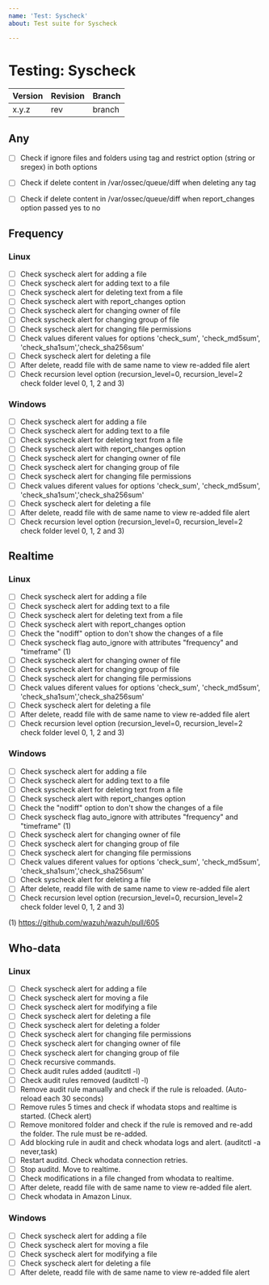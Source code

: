 ```yaml
---
name: 'Test: Syscheck'
about: Test suite for Syscheck

---
```


# Testing: Syscheck

| Version | Revision | Branch |
| --- | --- | --- |
| x.y.z | rev | branch |

## Any

- [ ] Check if ignore files and folders using tag <ignore> and restrict option (string or sregex) in both options
- [ ] Check if delete content in /var/ossec/queue/diff when deleting any tag <directories report_changes="yes">
- [ ] Check if delete content in /var/ossec/queue/diff when report_changes option passed yes to no


## Frequency

### Linux

- [ ] Check syscheck alert for adding a file
- [ ] Check syscheck alert for adding text to a file
- [ ] Check syscheck alert for deleting text from a file
- [ ] Check syscheck alert with report_changes option
- [ ] Check syscheck alert for changing owner of file
- [ ] Check syscheck alert for changing group of file
- [ ] Check syscheck alert for changing file permissions
- [ ] Check values diferent values for options 'check_sum', 'check_md5sum', 'check_sha1sum','check_sha256sum'
- [ ] Check syscheck alert for deleting a file
- [ ] After delete, readd file with de same name to view re-added file alert
- [ ] Check recursion level option (recursion_level=0, recursion_level=2 check folder level 0, 1, 2 and 3)

### Windows

- [ ] Check syscheck alert for adding a file
- [ ] Check syscheck alert for adding text to a file
- [ ] Check syscheck alert for deleting text from a file
- [ ] Check syscheck alert with report_changes option
- [ ] Check syscheck alert for changing owner of file
- [ ] Check syscheck alert for changing group of file
- [ ] Check syscheck alert for changing file permissions
- [ ] Check values diferent values for options 'check_sum', 'check_md5sum', 'check_sha1sum','check_sha256sum'
- [ ] Check syscheck alert for deleting a file
- [ ] After delete, readd file with de same name to view re-added file alert
- [ ] Check recursion level option (recursion_level=0, recursion_level=2 check folder level 0, 1, 2 and 3)

## Realtime

### Linux

- [ ] Check syscheck alert for adding a file
- [ ] Check syscheck alert for adding text to a file
- [ ] Check syscheck alert for deleting text from a file
- [ ] Check syscheck alert with report_changes option
- [ ] Check the "nodiff" option to don't show the changes of a file
- [ ] Check syscheck flag auto_ignore with attributes "frequency" and "timeframe" (1)
- [ ] Check syscheck alert for changing owner of file
- [ ] Check syscheck alert for changing group of file
- [ ] Check syscheck alert for changing file permissions
- [ ] Check values diferent values for options 'check_sum', 'check_md5sum', 'check_sha1sum','check_sha256sum'
- [ ] Check syscheck alert for deleting a file
- [ ] After delete, readd file with de same name to view re-added file alert
- [ ] Check recursion level option (recursion_level=0, recursion_level=2 check folder level 0, 1, 2 and 3)

### Windows

- [ ] Check syscheck alert for adding a file
- [ ] Check syscheck alert for adding text to a file
- [ ] Check syscheck alert for deleting text from a file
- [ ] Check syscheck alert with report_changes option
- [ ] Check the "nodiff" option to don't show the changes of a file
- [ ] Check syscheck flag auto_ignore with attributes "frequency" and "timeframe" (1)
- [ ] Check syscheck alert for changing owner of file
- [ ] Check syscheck alert for changing group of file
- [ ] Check syscheck alert for changing file permissions
- [ ] Check values diferent values for options 'check_sum', 'check_md5sum', 'check_sha1sum','check_sha256sum'
- [ ] Check syscheck alert for deleting a file
- [ ] After delete, readd file with de same name to view re-added file alert
- [ ] Check recursion level option (recursion_level=0, recursion_level=2 check folder level 0, 1, 2 and 3)

(1) https://github.com/wazuh/wazuh/pull/605

## Who-data

### Linux

- [ ] Check syscheck alert for adding a file
- [ ] Check syscheck alert for moving a file
- [ ] Check syscheck alert for modifying a file
- [ ] Check syscheck alert for deleting a file
- [ ] Check syscheck alert for deleting a folder
- [ ] Check syscheck alert for changing file permissions
- [ ] Check syscheck alert for changing owner of file
- [ ] Check syscheck alert for changing group of file
- [ ] Check recursive commands.
- [ ] Check audit rules added (auditctl -l)
- [ ] Check audit rules removed (auditctl -l)
- [ ] Remove audit rule manually and check if the rule is reloaded. (Auto-reload each 30 seconds)
- [ ] Remove rules 5 times and check if whodata stops and realtime is started. (Check alert)
- [ ] Remove monitored folder and check if the rule is removed and re-add the folder. The rule must be re-added.
- [ ] Add blocking rule in audit and check whodata logs and alert. (auditctl -a never,task)
- [ ] Restart auditd. Check whodata connection retries.
- [ ] Stop auditd. Move to realtime.
- [ ] Check modifications in a file changed from whodata to realtime.
- [ ] After delete, readd file with de same name to view re-added file alert.
- [ ] Check whodata in Amazon Linux.

### Windows

- [ ] Check syscheck alert for adding a file
- [ ] Check syscheck alert for moving a file
- [ ] Check syscheck alert for modifying a file
- [ ] Check syscheck alert for deleting a file
- [ ] After delete, readd file with de same name to view re-added file alert
